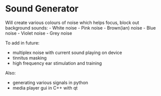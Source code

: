 Sound Generator
===========

Will create various colours of noise which helps focus, block out background sounds:
    - White noise
    - Pink noise
    - Brown(ian) noise
    - Blue noise
    - Violet noise
    - Grey noise

To add in future:
  - multiplex noise with current sound playing on device
  - tinnitus masking
  - high frequency ear stimulation and training

Also:
+ generating various signals in python
+ media player gui in C++ with qt

